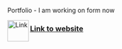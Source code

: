 Portfolio - I am working on form now

<img align="left" alt="Link" width="48px" src="https://user-images.githubusercontent.com/61249196/98540553-66c7c280-228e-11eb-8854-ca3863502a5d.png" />[<h3>Link to website</h3>][Project]

[Project]: https://pawelkapusta-portfolio.netlify.app/
